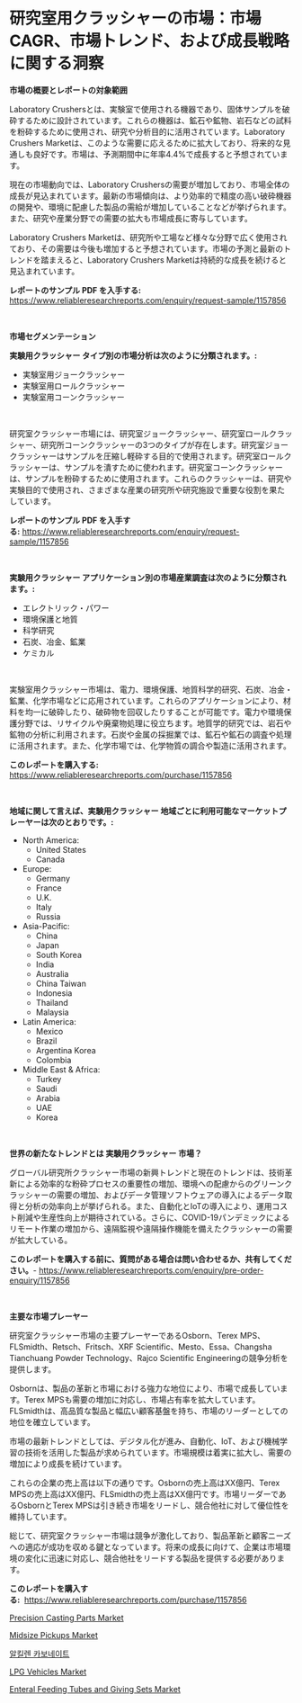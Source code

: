 <p><h1>研究室用クラッシャーの市場：市場CAGR、市場トレンド、および成長戦略に関する洞察</h1></p><p><strong>市場の概要とレポートの対象範囲</strong></p>
<p><p>Laboratory Crushersとは、実験室で使用される機器であり、固体サンプルを破砕するために設計されています。これらの機器は、鉱石や鉱物、岩石などの試料を粉砕するために使用され、研究や分析目的に活用されています。Laboratory Crushers Marketは、このような需要に応えるために拡大しており、将来的な見通しも良好です。市場は、予測期間中に年率4.4%で成長すると予想されています。</p><p>現在の市場動向では、Laboratory Crushersの需要が増加しており、市場全体の成長が見込まれています。最新の市場傾向は、より効率的で精度の高い破砕機器の開発や、環境に配慮した製品の需給が増加していることなどが挙げられます。また、研究や産業分野での需要の拡大も市場成長に寄与しています。</p><p>Laboratory Crushers Marketは、研究所や工場など様々な分野で広く使用されており、その需要は今後も増加すると予想されています。市場の予測と最新のトレンドを踏まえると、Laboratory Crushers Marketは持続的な成長を続けると見込まれています。</p></p>
<p><strong>レポートのサンプル PDF を入手する:</strong> <a href="https://www.reliableresearchreports.com/enquiry/request-sample/1157856">https://www.reliableresearchreports.com/enquiry/request-sample/1157856</a></p>
<p>&nbsp;</p>
<p><strong>市場セグメンテーション</strong></p>
<p><strong>実験用クラッシャー タイプ別の市場分析は次のように分類されます。:</strong></p>
<p><ul><li>実験室用ジョークラッシャー</li><li>実験室用ロールクラッシャー</li><li>実験室用コーンクラッシャー</li></ul></p>
<p>&nbsp;</p>
<p><p>研究室クラッシャー市場には、研究室ジョークラッシャー、研究室ロールクラッシャー、研究所コーンクラッシャーの3つのタイプが存在します。研究室ジョークラッシャーはサンプルを圧縮し軽砕する目的で使用されます。研究室ロールクラッシャーは、サンプルを潰すために使われます。研究室コーンクラッシャーは、サンプルを粉砕するために使用されます。これらのクラッシャーは、研究や実験目的で使用され、さまざまな産業の研究所や研究施設で重要な役割を果たしています。</p></p>
<p><strong>レポートのサンプル PDF を入手する:</strong>&nbsp;<a href="https://www.reliableresearchreports.com/enquiry/request-sample/1157856">https://www.reliableresearchreports.com/enquiry/request-sample/1157856</a></p>
<p>&nbsp;</p>
<p><strong> 実験用クラッシャー アプリケーション別の市場産業調査は次のように分類されます。:</strong></p>
<p><ul><li>エレクトリック・パワー</li><li>環境保護と地質</li><li>科学研究</li><li>石炭、冶金、鉱業</li><li>ケミカル</li></ul></p>
<p>&nbsp;</p>
<p><p>実験室用クラッシャー市場は、電力、環境保護、地質科学的研究、石炭、冶金・鉱業、化学市場などに応用されています。これらのアプリケーションにより、材料を均一に破砕したり、破砕物を回収したりすることが可能です。電力や環境保護分野では、リサイクルや廃棄物処理に役立ちます。地質学的研究では、岩石や鉱物の分析に利用されます。石炭や金属の採掘業では、鉱石や鉱石の調査や処理に活用されます。また、化学市場では、化学物質の調合や製造に活用されます。</p></p>
<p><strong>このレポートを購入する:</strong>&nbsp; <a href="https://www.reliableresearchreports.com/purchase/1157856">https://www.reliableresearchreports.com/purchase/1157856</a></p>
<p>&nbsp;</p>
<p><strong>地域に関して言えば、実験用クラッシャー 地域ごとに利用可能なマーケットプレーヤーは次のとおりです。:</strong></p>
<p><ul>
    <li>
        North America:
        <ul>
            <li>United States</li>
            <li>Canada</li>
        </ul>
    </li>
    <li>
        Europe:
        <ul>
            <li>Germany</li>
            <li>France</li>
            <li>U.K.</li>
            <li>Italy</li>
            <li>Russia</li>
        </ul>
    </li>
    <li>
        Asia-Pacific:
        <ul>
            <li>China</li>
            <li>Japan</li>
            <li>South Korea</li>
            <li>India</li>
            <li>Australia</li>
            <li>China Taiwan</li>
            <li>Indonesia</li>
            <li>Thailand</li>
            <li>Malaysia</li>
        </ul>
    </li>
    <li>
        Latin America:
        <ul>
            <li>Mexico</li>
            <li>Brazil</li>
            <li>Argentina Korea</li>
            <li>Colombia</li>
        </ul>
    </li>
    <li>
        Middle East & Africa:
        <ul>
            <li>Turkey</li>
            <li>Saudi</li>
            <li>Arabia</li>
            <li>UAE</li>
            <li>Korea</li>
        </ul>
    </li>
    </ul></p>
<p>&nbsp;</p>
<p><strong>世界の新たなトレンドとは 実験用クラッシャー 市場？</strong></p>
<p><p>グローバル研究所クラッシャー市場の新興トレンドと現在のトレンドは、技術革新による効率的な粉砕プロセスの重要性の増加、環境への配慮からのグリーンクラッシャーの需要の増加、およびデータ管理ソフトウェアの導入によるデータ取得と分析の効率向上が挙げられる。また、自動化とIoTの導入により、運用コスト削減や生産性向上が期待されている。さらに、COVID-19パンデミックによるリモート作業の増加から、遠隔監視や遠隔操作機能を備えたクラッシャーの需要が拡大している。</p></p>
<p><strong>このレポートを購入する前に、質問がある場合は問い合わせるか、共有してください。</strong>- <a href="https://www.reliableresearchreports.com/enquiry/pre-order-enquiry/1157856">https://www.reliableresearchreports.com/enquiry/pre-order-enquiry/1157856</a></p>
<p>&nbsp;</p>
<p><strong>主要な市場プレーヤー</strong></p>
<p><p>研究室クラッシャー市場の主要プレーヤーであるOsborn、Terex MPS、FLSmidth、Retsch、Fritsch、XRF Scientific、Mesto、Essa、Changsha Tianchuang Powder Technology、Rajco Scientific Engineeringの競争分析を提供します。 </p><p>Osbornは、製品の革新と市場における強力な地位により、市場で成長しています。Terex MPSも需要の増加に対応し、市場占有率を拡大しています。FLSmidthは、高品質な製品と幅広い顧客基盤を持ち、市場のリーダーとしての地位を確立しています。 </p><p>市場の最新トレンドとしては、デジタル化が進み、自動化、IoT、および機械学習の技術を活用した製品が求められています。市場規模は着実に拡大し、需要の増加により成長を続けています。 </p><p>これらの企業の売上高は以下の通りです。Osbornの売上高はXX億円、Terex MPSの売上高はXX億円、FLSmidthの売上高はXX億円です。市場リーダーであるOsbornとTerex MPSは引き続き市場をリードし、競合他社に対して優位性を維持しています。 </p><p>総じて、研究室クラッシャー市場は競争が激化しており、製品革新と顧客ニーズへの適応が成功を収める鍵となっています。将来の成長に向けて、企業は市場環境の変化に迅速に対応し、競合他社をリードする製品を提供する必要があります。</p></p>
<p><strong>このレポートを購入する:</strong>&nbsp;&nbsp;<a href="https://www.reliableresearchreports.com/purchase/1157856">https://www.reliableresearchreports.com/purchase/1157856</a></p>
<p><p><a href="https://github.com/RickHolmes3/Market-Research-Report-List-3/blob/main/precision-casting-parts-market.md">Precision Casting Parts Market</a></p><p><a href="https://issuu.com/reportprime-2/docs/midsize-pickups-market-size-2030.pptx">Midsize Pickups Market</a></p><p><a href="https://github.com/crfsywufhm81415/Market-Research-Report-List-1/blob/main/3669452190844.md">알킬렌 카보네이트</a></p><p><a href="https://issuu.com/reportprime-2/docs/lpg-vehicles-market-size-2030.pptx">LPG Vehicles Market</a></p><p><a href="https://view.publitas.com/reportprime-1/enteral-feeding-tubes-and-giving-sets-market-size-and-examines-its-market-scope-with-a-primary-focus-on-growth-opportunities-and-forecasted-trends-spanning-from-2023-to-2030/">Enteral Feeding Tubes and Giving Sets Market</a></p></p>